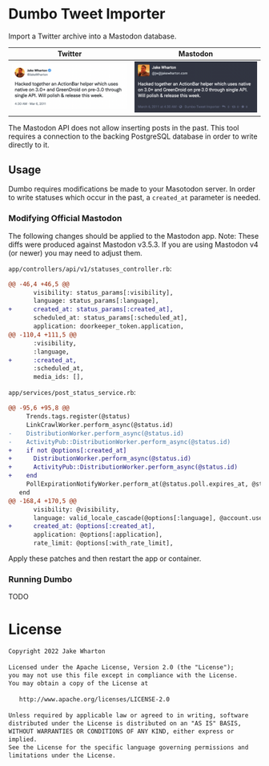# Dumbo Tweet Importer

Import a Twitter archive into a Mastodon database.

| Twitter                | Mastodon              |
|------------------------|-----------------------|
| ![](example-tweet.png) | ![](example-toot.png) |

The Mastodon API does not allow inserting posts in the past. This tool requires
a connection to the backing PostgreSQL database in order to write directly to it.

## Usage

Dumbo requires modifications be made to your Masotodon server.
In order to write statuses which occur in the past, a `created_at` parameter is needed.

### Modifying Official Mastodon

The following changes should be applied to the Mastodon app.
Note: These diffs were produced against Mastodon v3.5.3.
If you are using Mastodon v4 (or newer) you may need to adjust them.

`app/controllers/api/v1/statuses_controller.rb`:
```diff
@@ -46,4 +46,5 @@
       visibility: status_params[:visibility],
       language: status_params[:language],
+      created_at: status_params[:created_at],
       scheduled_at: status_params[:scheduled_at],
       application: doorkeeper_token.application,
@@ -110,4 +111,5 @@
       :visibility,
       :language,
+      :created_at,
       :scheduled_at,
       media_ids: [],
```

`app/services/post_status_service.rb`:
```diff
@@ -95,6 +95,8 @@
     Trends.tags.register(@status)
     LinkCrawlWorker.perform_async(@status.id)
-    DistributionWorker.perform_async(@status.id)
-    ActivityPub::DistributionWorker.perform_async(@status.id)
+    if not @options[:created_at]
+      DistributionWorker.perform_async(@status.id)
+      ActivityPub::DistributionWorker.perform_async(@status.id)
+    end
     PollExpirationNotifyWorker.perform_at(@status.poll.expires_at, @status.poll.id) if @status.poll
   end
@@ -168,4 +170,5 @@
       visibility: @visibility,
       language: valid_locale_cascade(@options[:language], @account.user&.preferred_posting_language, I18n.default_locale),
+      created_at: @options[:created_at],
       application: @options[:application],
       rate_limit: @options[:with_rate_limit],
```

Apply these patches and then restart the app or container.

### Running Dumbo

TODO

# License

    Copyright 2022 Jake Wharton

    Licensed under the Apache License, Version 2.0 (the "License");
    you may not use this file except in compliance with the License.
    You may obtain a copy of the License at

       http://www.apache.org/licenses/LICENSE-2.0

    Unless required by applicable law or agreed to in writing, software
    distributed under the License is distributed on an "AS IS" BASIS,
    WITHOUT WARRANTIES OR CONDITIONS OF ANY KIND, either express or implied.
    See the License for the specific language governing permissions and
    limitations under the License.
